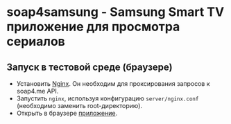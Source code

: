 # soap4samsung - Samsung Smart TV приложение для просмотра сериалов

## Запуск в тестовой среде (браузере)
* Установить [Nginx](http://nginx.org). Он необходим для проксирования запросов к soap4.me API.
* Запустить `nginx`, используя конфигурацию `server/nginx.conf` (необходимо заменить root-директорию).
* Открыть в браузере [приложение](http://localhost:8081/app).
